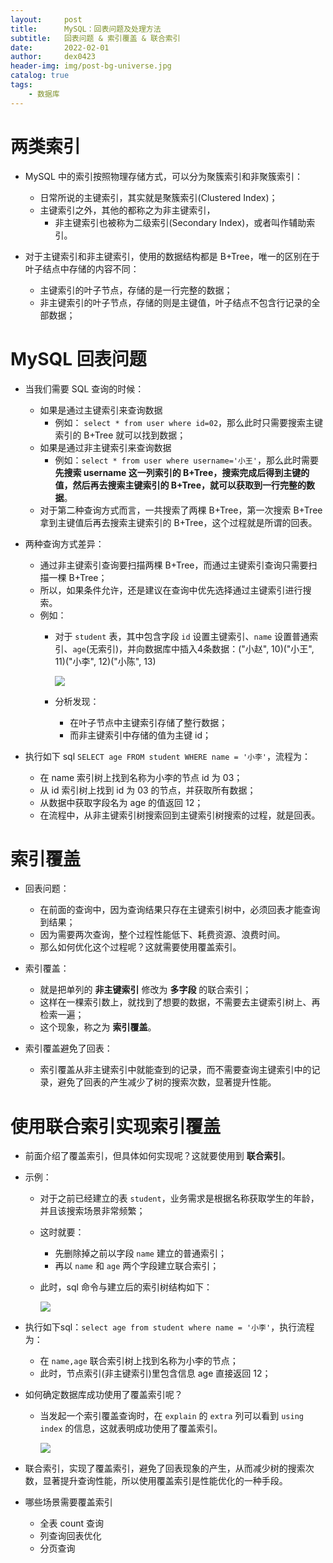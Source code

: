 ```yaml
---
layout:     post
title:      MySQL：回表问题及处理方法
subtitle:   回表问题 & 索引覆盖 & 联合索引
date:       2022-02-01
author:     dex0423
header-img: img/post-bg-universe.jpg
catalog: true
tags:
    - 数据库
---
```



# 两类索引

- MySQL 中的索引按照物理存储方式，可以分为聚簇索引和非聚簇索引：
  - 日常所说的主键索引，其实就是聚簇索引(Clustered Index)；
  - 主键索引之外，其他的都称之为非主键索引，
    - 非主键索引也被称为二级索引(Secondary Index)，或者叫作辅助索引。

- 对于主键索引和非主键索引，使用的数据结构都是 B+Tree，唯一的区别在于叶子结点中存储的内容不同： 
  - 主键索引的叶子节点，存储的是一行完整的数据；
  - 非主键索引的叶子节点，存储的则是主键值，叶子结点不包含行记录的全部数据；

# MySQL 回表问题

- 当我们需要 SQL 查询的时候： 
  - 如果是通过主键索引来查询数据
    - 例如： `select * from user where id=02`，那么此时只需要搜索主键索引的 B+Tree 就可以找到数据；
  - 如果是通过非主键索引来查询数据
    - 例如：`select * from user where username='小王'`，那么此时需要 **先搜索 username 这一列索引的 B+Tree，搜索完成后得到主键的值，然后再去搜索主键索引的 B+Tree，就可以获取到一行完整的数据**。
  - 对于第二种查询方式而言，一共搜索了两棵 B+Tree，第一次搜索 B+Tree 拿到主键值后再去搜索主键索引的 B+Tree，这个过程就是所谓的回表。

- 两种查询方式差异：
  - 通过非主键索引查询要扫描两棵 B+Tree，而通过主键索引查询只需要扫描一棵 B+Tree；
  - 所以，如果条件允许，还是建议在查询中优先选择通过主键索引进行搜索。
  - 例如：
    - 对于 `student` 表，其中包含字段 `id` 设置主键索引、`name` 设置普通索引、`age`(无索引)，并向数据库中插入4条数据：("小赵", 10)("小王", 11)("小李", 12)("小陈", 13)

      ![]({{site.baseurl}}/img-post/mysql-7.png)

    - 分析发现：
      - 在叶子节点中主键索引存储了整行数据；
      - 而非主键索引中存储的值为主键 id；
      
- 执行如下 sql `SELECT age FROM student WHERE name = '小李'`，流程为：
  - 在 name 索引树上找到名称为小李的节点 id 为 03；
  - 从 id 索引树上找到 id 为 03 的节点，并获取所有数据；
  - 从数据中获取字段名为 age 的值返回 12；
  - 在流程中，从非主键索引树搜索回到主键索引树搜索的过程，就是回表。

# 索引覆盖

- 回表问题：
  - 在前面的查询中，因为查询结果只存在主键索引树中，必须回表才能查询到结果；
  - 因为需要两次查询，整个过程性能低下、耗费资源、浪费时间。
  - 那么如何优化这个过程呢？这就需要使用覆盖索引。

- 索引覆盖：
  - 就是把单列的 **非主键索引** 修改为 **多字段** 的联合索引；
  - 这样在一棵索引数上，就找到了想要的数据，不需要去主键索引树上、再检索一遍；
  - 这个现象，称之为 **索引覆盖**。

- 索引覆盖避免了回表：
  - 索引覆盖从非主键索引中就能查到的记录，而不需要查询主键索引中的记录，避免了回表的产生减少了树的搜索次数，显著提升性能。

# 使用联合索引实现索引覆盖

- 前面介绍了覆盖索引，但具体如何实现呢？这就要使用到 **联合索引**。
- 示例：
  - 对于之前已经建立的表 `student`，业务需求是根据名称获取学生的年龄，并且该搜索场景非常频繁；
  - 这时就要：
    - 先删除掉之前以字段 `name` 建立的普通索引；
    - 再以 `name` 和 `age` 两个字段建立联合索引；
  - 此时，sql 命令与建立后的索引树结构如下：

    ![]({{site.baseurl}}/img-post/mysql-8.png)

- 执行如下sql：`select age from student where name = '小李'`，执行流程为： 
  - 在 `name,age` 联合索引树上找到名称为小李的节点；
  - 此时，节点索引(非主键索引)里包含信息 age 直接返回 12；
  
- 如何确定数据库成功使用了覆盖索引呢？ 
  - 当发起一个索引覆盖查询时，在 `explain` 的 `extra` 列可以看到 `using index` 的信息，这就表明成功使用了覆盖索引。

    ![]({{site.baseurl}}/img-post/mysql-9.png)

- 联合索引，实现了覆盖索引，避免了回表现象的产生，从而减少树的搜索次数，显著提升查询性能，所以使用覆盖索引是性能优化的一种手段。

- 哪些场景需要覆盖索引
  - 全表 count 查询
  - 列查询回表优化
  - 分页查询

